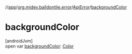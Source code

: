 //[app](../../../index.md)/[org.mjdev.balldontlie.error](../index.md)/[ApiError](index.md)/[backgroundColor](background-color.md)

# backgroundColor

[androidJvm]\
open var [backgroundColor](background-color.md): [Color](https://developer.android.com/reference/kotlin/androidx/compose/ui/graphics/Color.html)
